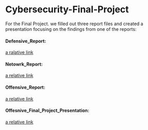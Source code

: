 # Cybersecurity-Final-Project

For the Final Project. we filled out three report files and created a presentation focusing on the findings from one of the reports:

#### Defensive_Report:
[a ralative link](Defensive_Report.md)

#### Netowrk_Report:
[a relative link](Network_Report.md)

#### Offensive_Report:
[a relative link](Offensive_Report.md)

#### Offesnive_Final_Project_Presentation:
[a relative link](Offensive%20Final%20Project%20Presentation.pdf)
